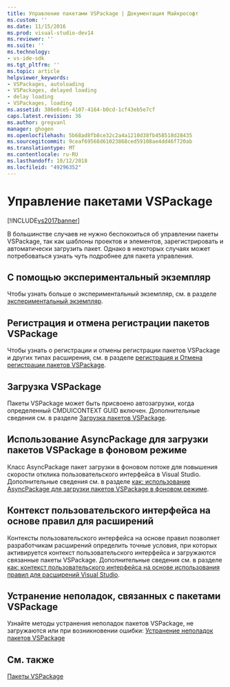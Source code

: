 ```yaml
---
title: Управление пакетами VSPackage | Документация Майкрософт
ms.custom: ''
ms.date: 11/15/2016
ms.prod: visual-studio-dev14
ms.reviewer: ''
ms.suite: ''
ms.technology:
- vs-ide-sdk
ms.tgt_pltfrm: ''
ms.topic: article
helpviewer_keywords:
- VSPackages, autoloading
- VSPackages, delayed loading
- delay loading
- VSPackages, loading
ms.assetid: 386e0ce5-4107-4164-b0cd-1cf43eb5e7cf
caps.latest.revision: 36
ms.author: gregvanl
manager: ghogen
ms.openlocfilehash: 5b68ad8fb8ce32c2a4a1210d38fb458518d28435
ms.sourcegitcommit: 9ceaf69568d61023868ced59108ae4dd46f720ab
ms.translationtype: MT
ms.contentlocale: ru-RU
ms.lasthandoff: 10/12/2018
ms.locfileid: "49296352"
---
```

# <a name="managing-vspackages"></a>Управление пакетами VSPackage
[!INCLUDE[vs2017banner](../includes/vs2017banner.md)]

В большинстве случаев не нужно беспокоиться об управлении пакеты VSPackage, так как шаблоны проектов и элементов, зарегистрировать и автоматически загрузить пакет. Однако в некоторых случаях может потребоваться узнать чуть подробнее для пакета управления.  
  
## <a name="using-the-experimental-instance"></a>С помощью экспериментальный экземпляр  
 Чтобы узнать больше о экспериментальный экземпляр, см. в разделе [экспериментальный экземпляр](../extensibility/the-experimental-instance.md).  
  
## <a name="registering-and-unregistering-vspackages"></a>Регистрация и отмена регистрации пакетов VSPackage  
 Чтобы узнать о регистрации и отмены регистрации пакетов VSPackage и других типах расширения, см. в разделе [регистрация и Отмена регистрации пакетов VSPackage](../extensibility/registering-and-unregistering-vspackages.md).  
  
## <a name="loading-a-vspackage"></a>Загрузка VSPackage  
 Пакеты VSPackage может быть присвоено автозагрузки, когда определенный CMDUICONTEXT GUID включен. Дополнительные сведения см. в разделе [Загрузка пакетов VSPackage](../extensibility/loading-vspackages.md).  
  
## <a name="using-asyncpackage-to-load-vspackages-in-the-background"></a>Использование AsyncPackage для загрузки пакетов VSPackage в фоновом режиме  
 Класс AsyncPackage пакет загрузки в фоновом потоке для повышения скорости отклика пользовательского интерфейса в Visual Studio. Дополнительные сведения см. в разделе [как: использование AsyncPackage для загрузки пакетов VSPackage в фоновом режиме](../extensibility/how-to-use-asyncpackage-to-load-vspackages-in-the-background.md).  
  
## <a name="rule-based-ui-context-for-extensions"></a>Контекст пользовательского интерфейса на основе правил для расширений  
 Контексты пользовательского интерфейса на основе правил позволяет разработчикам расширений определить точные условия, при которых активируется контекст пользовательского интерфейса и загружаются связанные пакеты VSPackage. Дополнительные сведения см. в разделе [как: контекст пользовательского интерфейса на основе использования правил для расширений Visual Studio](../extensibility/how-to-use-rule-based-ui-context-for-visual-studio-extensions.md).  
  
## <a name="troubleshooting-vspackages"></a>Устранение неполадок, связанных с пакетами VSPackage  
 Узнайте методы устранения неполадок пакетов VSPackage, не загружаются или при возникновении ошибки: [Устранение неполадок пакетов VSPackage](../extensibility/troubleshooting-vspackages.md)  
  
## <a name="see-also"></a>См. также  
 [Пакеты VSPackage](../extensibility/internals/vspackages.md)

